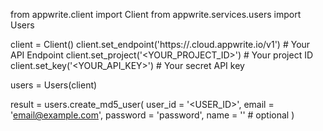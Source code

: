 from appwrite.client import Client
from appwrite.services.users import Users

client = Client()
client.set_endpoint('https://<REGION>.cloud.appwrite.io/v1') # Your API Endpoint
client.set_project('<YOUR_PROJECT_ID>') # Your project ID
client.set_key('<YOUR_API_KEY>') # Your secret API key

users = Users(client)

result = users.create_md5_user(
    user_id = '<USER_ID>',
    email = 'email@example.com',
    password = 'password',
    name = '<NAME>' # optional
)

